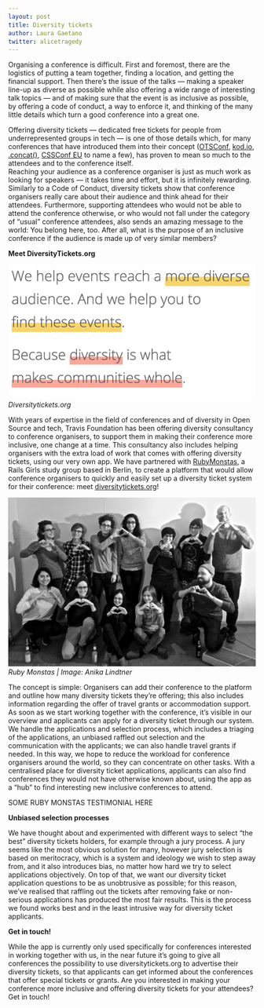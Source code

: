 ```yaml
---
layout: post
title: Diversity tickets
author: Laura Gaetano
twitter: alicetragedy
---
```


Organising a conference is difficult. First and foremost, there are the logistics of putting a team together, finding a location, and getting the financial support. Then there’s the issue of the talks — making a speaker line-up as diverse as possible while also offering a wide range of interesting talk topics — and of making sure that the event is as inclusive as possible, by offering a code of conduct, a way to enforce it, and thinking of the many little details which turn a good conference into a great one.

Offering diversity tickets — dedicated free tickets for people from underrepresented groups in tech — is one of those details which, for many conferences that have introduced them into their concept ([OTSConf](https://otsconf.com/), [kod.io](http://linz.kod.io/), [.concat()](https://conc.at/), [CSSConf EU](http://2015.cssconf.eu/) to name a few), has proven to mean so much to the attendees and to the conference itself.  
Reaching your audience as a conference organiser is just as much work as looking for speakers — it takes time and effort, but it is infinitely rewarding. Similarly to a Code of Conduct, diversity tickets show that conference organisers really care about their audience and think ahead for their attendees. Furthermore, supporting attendees who would not be able to attend the conference otherwise, or who would not fall under the category of “usual” conference attendees, also sends an amazing message to the world: You belong here, too. After all, what is the purpose of an inclusive conference if the audience is made up of very similar members? 

**Meet DiversityTickets.org**

![](/images/blog/2016-04-26-diversity-tickets-app.png)
<em>Diversitytickets.org</em>

With years of expertise in the field of conferences and of diversity in Open Source and tech, Travis Foundation has been offering diversity consultancy to conference organisers, to support them in making their conference more inclusive, one change at a time. This consultancy also includes helping organisers with the extra load of work that comes with offering diversity tickets, using our very own app. We have partnered with [RubyMonstas](http://rubymonstas.org/), a Rails Girls study group based in Berlin, to create a platform that would allow conference organisers to quickly and easily set up a diversity ticket system for their conference: meet [diversitytickets.org](https://diversitytickets.org)!

![](/images/blog/2016-04-26-diversity-tickets-group.jpg)
<em> Ruby Monstas | Image: Anika Lindtner </em>

The concept is simple: Organisers can add their conference to the platform and outline how many diversity tickets they’re offering; this also includes information regarding the offer of travel grants or accommodation support. As soon as we start working together with the conference, it’s visible in our overview and applicants can apply for a diversity ticket through our system. We handle the applications and selection process, which includes a triaging of the applications, an unbiased raffled out selection and the communication with the applicants; we can also handle travel grants if needed. In this way, we hope to reduce the workload for conference organisers around the world, so they can concentrate on other tasks. With a centralised place for diversity ticket applications, applicants can also find conferences they would not have otherwise known about, using the app as a “hub” to find interesting new inclusive conferences to attend.  

SOME RUBY MONSTAS TESTIMONIAL HERE

**Unbiased selection processes**

We have thought about and experimented with different ways to select “the best” diversity tickets holders, for example through a jury process. A jury seems like the most obvious solution for many, however jury selection is based on meritocracy, which is a system and ideology we wish to step away from, and it also introduces bias, no matter how hard we try to select applications objectively. On top of that, we want our diversity ticket application questions to be as unobtrusive as possible; for this reason, we’ve realised that raffling out the tickets after removing fake or non-serious applications has produced the most fair results.
This is the process we found works best and in the least intrusive way for diversity ticket applicants.  

**Get in touch!** 

While the app is currently only used specifically for conferences interested in working together with us, in the near future it’s going to give all conferences the possibility to use diversitytickets.org to advertise their diversity tickets, so that applicants can get informed about the conferences that offer special tickets or grants. Are you interested in making your conference more inclusive and offering diversity tickets for your attendees? Get in touch!
